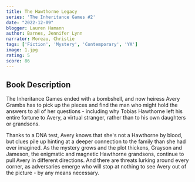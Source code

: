 ```yaml
---
title: The Hawthorne Legacy
series: 'The Inheritance Games #2'
date: "2022-12-09"
blogger: Lauren Hamann
author: Barnes, Jennifer Lynn
narrator: Moreau, Christie
tags: ['Fiction', 'Mystery', 'Contemporary', 'YA']
image: 1.jpg
rating: 5
score: 86
---
```


## Book Description

The Inheritance Games ended with a bombshell, and now heiress Avery Grambs has to pick up the pieces and find the man who might hold the answers to all of her questions - including why Tobias Hawthorne left his entire fortune to Avery, a virtual stranger, rather than to his own daughters or grandsons.

Thanks to a DNA test, Avery knows that she's not a Hawthorne by blood, but clues pile up hinting at a deeper connection to the family than she had ever imagined. As the mystery grows and the plot thickens, Grayson and Jameson, the enigmatic and magnetic Hawthorne grandsons, continue to pull Avery in different directions. And there are threats lurking around every corner, as adversaries emerge who will stop at nothing to see Avery out of the picture - by any means necessary.